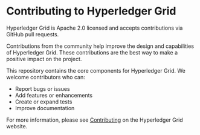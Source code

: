 # Contributing to Hyperledger Grid

Hyperledger Grid is Apache 2.0 licensed and accepts contributions via GitHub
pull requests.

Contributions from the community help improve the design and capabilities of
Hyperledger Grid. These contributions are the best way to make a positive impact
on the project.

This repository contains the core components for Hyperledger Grid. We welcome
contributors who can:

* Report bugs or issues
* Add features or enhancements
* Create or expand tests
* Improve documentation

For more information, please see
[Contributing](https://grid.hyperledger.org/community/contributing/)
on the Hyperledger Grid website.

